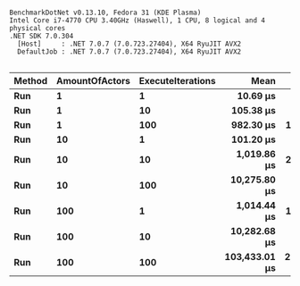 ```

BenchmarkDotNet v0.13.10, Fedora 31 (KDE Plasma)
Intel Core i7-4770 CPU 3.40GHz (Haswell), 1 CPU, 8 logical and 4 physical cores
.NET SDK 7.0.304
  [Host]     : .NET 7.0.7 (7.0.723.27404), X64 RyuJIT AVX2
  DefaultJob : .NET 7.0.7 (7.0.723.27404), X64 RyuJIT AVX2


```
| Method | AmountOfActors | ExecuteIterations | Mean          | Error        | StdDev       |
|------- |--------------- |------------------ |--------------:|-------------:|-------------:|
| **Run**    | **1**              | **1**                 |      **10.69 μs** |     **0.208 μs** |     **0.324 μs** |
| **Run**    | **1**              | **10**                |     **105.38 μs** |     **2.086 μs** |     **2.049 μs** |
| **Run**    | **1**              | **100**               |     **982.30 μs** |    **18.817 μs** |    **20.915 μs** |
| **Run**    | **10**             | **1**                 |     **101.20 μs** |     **1.955 μs** |     **2.092 μs** |
| **Run**    | **10**             | **10**                |   **1,019.86 μs** |    **20.110 μs** |    **26.148 μs** |
| **Run**    | **10**             | **100**               |  **10,275.80 μs** |   **198.838 μs** |   **251.466 μs** |
| **Run**    | **100**            | **1**                 |   **1,014.44 μs** |    **17.143 μs** |    **14.315 μs** |
| **Run**    | **100**            | **10**                |  **10,282.68 μs** |   **199.221 μs** |   **229.423 μs** |
| **Run**    | **100**            | **100**               | **103,433.01 μs** | **2,030.517 μs** | **2,567.954 μs** |
